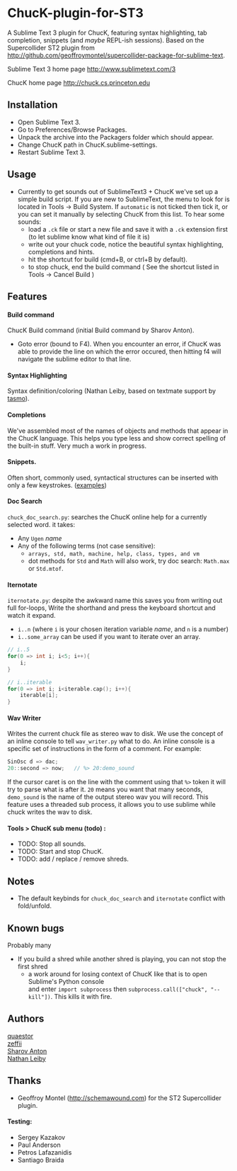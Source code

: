 ChucK-plugin-for-ST3
====================

A Sublime Text 3 plugin for ChucK, featuring syntax highlighting, tab completion, snippets (and *maybe* REPL-ish sessions). Based on the Supercollider ST2 plugin from http://github.com/geoffroymontel/supercollider-package-for-sublime-text.

Sublime Text 3 home page
http://www.sublimetext.com/3

ChucK home page
http://chuck.cs.princeton.edu

## Installation  

 - Open Sublime Text 3.
 - Go to Preferences/Browse Packages.
 - Unpack the archive into the Packagers folder which should appear.
 - Change ChucK path in ChucK.sublime-settings.
 - Restart Sublime Text 3.

## Usage  

 - Currently to get sounds out of SublimeText3 + ChucK we've set up a 
simple build script. If you are new to SublimeText, the menu to look for is located in Tools -> Build System. 
If `automatic` is not ticked then tick it, or you can set it manually by selecting ChucK from this list. To hear some sounds:
    - load a `.ck` file or start a new file and save it with a `.ck` extension first (to let sublime know what kind of file it is)
    - write out your chuck code, notice the beautiful syntax highlighting, completions and hints.
    - hit the shortcut for build (cmd+B, or ctrl+B by default). 
    - to stop chuck, end the build command ( See the shortcut listed in Tools -> Cancel Build )  


## Features

#### Build command  
ChucK Build command (initial Build command by Sharov Anton).

- Goto error (bound to F4). When you encounter an error, if ChucK was able to provide the line 
 on which the error occured, then hitting f4 will navigate the sublime editor to that line.

#### Syntax Highlighting  
Syntax definition/coloring (Nathan Leiby, based on textmate support by [tasmo](http://tasmo.github.com/ChucK.tmbundle)).

#### Completions  
We've assembled most of the names of objects and methods that appear in the ChucK language. 
This helps you type less and show correct spelling of the built-in stuff. Very much a work in progress.

#### Snippets.  
Often short, commonly used, syntactical structures can be inserted with only a few keystrokes.
([examples](https://github.com/tildebyte/ChucK-plugin-for-ST3/tree/master/snippets))
 
#### Doc Search
`chuck_doc_search.py`: searches the ChucK online help for a currently selected word. it takes:
 - Any `Ugen` _name_
 - Any of the following terms (not case sensitive):
   - `arrays, std, math, machine, help, class, types, and vm`  
   - dot methods for `Std` and `Math` will also work, try doc search: `Math.max` or `Std.mtof`.

#### Iternotate  
`iternotate.py`: despite the awkward name this saves you from writing out full for-loops, Write the shorthand and
press the keyboard shortcut and watch it expand.  

- `i..n` (where `i` is your chosen iteration variable _name_, and `n` is a number)  
- `i..some_array` can be used if you want to iterate over an array. 


```c
// i..5
for(0 => int i; i<5; i++){
    i;
}

// i..iterable
for(0 => int i; i<iterable.cap(); i++){
    iterable[i];
}
```

#### Wav Writer  
Writes the current chuck file as stereo wav to disk. We use the concept of an inline console to tell `wav_writer.py` 
what to do. An inline console is a specific set of instructions in the form of a comment. For example: 

```c
SinOsc d => dac;  
20::second => now;   // %> 20:demo_sound
```

If the cursor caret is on the line with the comment using that `%>` token it will try to parse what 
is after it. `20` means you want that many seconds, `demo_sound` is the name of the output stereo wav 
you will record. This feature uses a threaded sub process, it allows you to use sublime while chuck writes
the wav to disk.

#### Tools > ChucK sub menu (todo) :
  - TODO: Stop all sounds.
  - TODO: Start and stop ChucK.
  - TODO: add / replace / remove shreds.

## Notes
- The default keybinds for `chuck_doc_search` and `iternotate` conflict with fold/unfold.

## Known bugs
Probably many
- If you build a shred while another shred is playing, you can not stop the first shred  
    - a work around for losing context of ChucK like that is to open Sublime's Python console   
    and enter `import subprocess` then `subprocess.call(["chuck", "--kill"])`. This kills it with fire.


## Authors
[quaestor](http://github.com/tildebyte)  
[zeffii](http://www.coursera.org/user/i/daff1a17ed112d8df2602bc10fa57a3b)  
[Sharov Anton](http://www.coursera.org/user/i/6591636f6ce50babb61bb547c721fac4)  
[Nathan Leiby](http://github.com/nathanleiby)  

## Thanks

- Geoffroy Montel (http://schemawound.com) for the ST2 Supercollider plugin.

#### Testing:

- Sergey Kazakov
- Paul Anderson
- Petros Lafazanidis
- Santiago Braida

